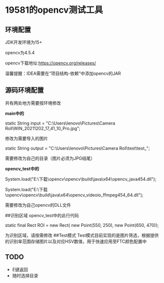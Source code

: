# 19581的opencv测试工具

## 环境配置
JDK开发环境为15+

opencv为4.5.4

opencv下载地址:<https://opencv.org/releases/>

温馨提醒：IDEA需要在“项目结构-依赖”中添加opencv的JAR

## 源码环境配置
共有两处地方需要按环境修改

**main中的**

static String input = "C:\\Users\\lenovo\\Pictures\\Camera Roll\\WIN_20211202_17_41_10_Pro.jpg";

修改为需要导入的图片

static String output = "C:\\Users\\lenovo\\Pictures\\Camera Roll\\test\\test_";

需要修改为自己的目录（图片必须为JPG结尾）

**opencv_test中的**

System.load("E:\\下载\\opencv\\opencv\\build\\java\\x64\\opencv_java454.dll");

System.load("E:\\下载\\opencv\\opencv\\build\\java\\x64\\opencv_videoio_ffmpeg454_64.dll");

需要修改为自己opencv的DLL文件

##识别区域
opencv_test中的此行代码

static final Rect ROI = new Rect(
new Point(550, 250),
new Point(650, 470));

为识别区域，请按需修改
##Test模式
Test模式目前实现的是图片筛选，根据提供的识别率范围存储图片以及对应HSV数值，用于快速应用至FTC颜色配置中
## TODO

- E键返回
- 随时选择目录